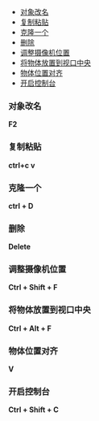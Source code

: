 - [对象改名](#对象改名)
- [复制粘贴](#复制粘贴)
- [克隆一个](#克隆一个)
- [删除](#删除)
- [调整摄像机位置](#调整摄像机位置)
- [将物体放置到视口中央](#将物体放置到视口中央)
- [物体位置对齐](#物体位置对齐)
- [开启控制台](#开启控制台)

### 对象改名
**F2** 

### 复制粘贴
**ctrl+c v** 

### 克隆一个
**ctrl + D**    

### 删除    
**Delete** 

### 调整摄像机位置
**Ctrl + Shift + F**

### 将物体放置到视口中央
**Ctrl + Alt + F**

### 物体位置对齐
**V**

### 开启控制台
**Ctrl + Shift + C**
